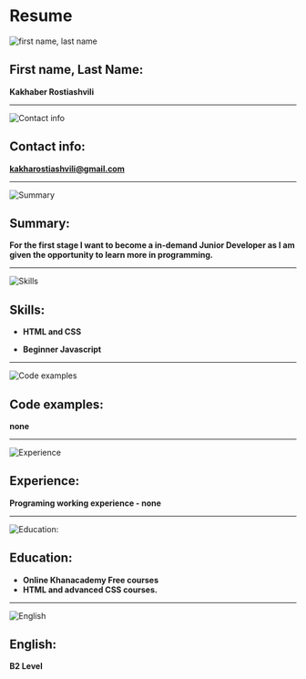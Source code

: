 # **Resume**

<!-- Italics --> 
<!--Strong-->
![first name, last name](https://img.icons8.com/ios-filled/50/000000/name.png)
## First name, Last Name:
**Kakhaber Rostiashvili**
<!--Horizontal rule-->
___
<!-- Images -->
![Contact info](https://img.icons8.com/ios-filled/50/000000/new-contact.png)
## Contact info: 
**kakharostiashvili@gmail.com**
<!--Horizontal rule-->
___
<!-- Images -->
![Summary](https://img.icons8.com/ios-filled/50/000000/summary-list.png)
## Summary:
**For the first stage I want to become a in-demand Junior Developer as I am given the opportunity to learn more in programming.**

<!--Horizontal rule-->
___
<!-- Images -->
![Skills](https://img.icons8.com/ios-filled/50/000000/communication-skill.png)
## Skills:
<!--UL-->
* **HTML and CSS**

* **Beginner Javascript**
<!--Horizontal rule-->
___

<!-- Images -->
![Code examples](https://img.icons8.com/ios-filled/50/000000/work.png)
## Code examples:
**none**
<!--Horizontal rule-->
___

<!-- Images -->
![Experience](https://img.icons8.com/ios-filled/50/000000/experience-skill.png)
## Experience:
**Programing working experience - none**
<!--Horizontal rule-->
___

<!-- Images -->
![Education:](https://img.icons8.com/ios-filled/50/000000/education.png)
## Education:
<!--UL-->
* **Online Khanacademy Free courses**
* **HTML and advanced CSS courses.**
<!--Horizontal rule-->
___
<!-- Images -->
![English](https://img.icons8.com/ios-filled/50/000000/language.png)
## English:
**B2 Level**